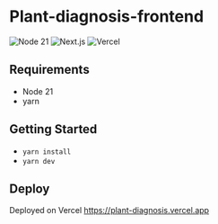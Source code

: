 # Plant-diagnosis-frontend
![Node 21](https://img.shields.io/badge/Node-21%2B-3178C6?logo=tsnode)
![Next.js](https://img.shields.io/badge/-Next.js-black?logo=nextdotjs)
![Vercel](https://img.shields.io/badge/-Vercel-black?logo=vercel)

## Requirements
* Node 21
* yarn

## Getting Started
* `yarn install`
* `yarn dev`

## Deploy
Deployed on Vercel https://plant-diagnosis.vercel.app

